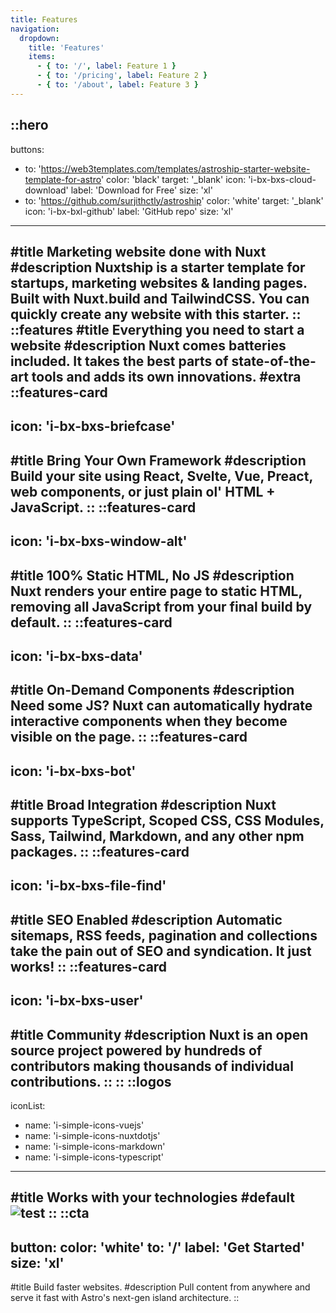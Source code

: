 ```yaml
---
title: Features
navigation:
  dropdown:
    title: 'Features'
    items:
      - { to: '/', label: Feature 1 }
      - { to: '/pricing', label: Feature 2 }
      - { to: '/about', label: Feature 3 }
---
```


::hero
---
buttons:
  - to: 'https://web3templates.com/templates/astroship-starter-website-template-for-astro'
    color: 'black'
    target: '_blank'
    icon: 'i-bx-bxs-cloud-download'
    label: 'Download for Free'
    size: 'xl'
  - to: 'https://github.com/surjithctly/astroship'
    color: 'white'
    target: '_blank'
    icon: 'i-bx-bxl-github'
    label: 'GitHub repo'
    size: 'xl'
---
#title
Marketing website done with Nuxt
#description
Nuxtship is a starter template for startups, marketing websites & landing pages.<br /> Built with Nuxt.build and TailwindCSS. You can quickly create any website with this starter.
::
::features
#title
Everything you need to start a website
#description
Nuxt comes batteries included. It takes the best parts of state-of-the-art tools and adds its own innovations.
#extra
  ::features-card
  ---
  icon: 'i-bx-bxs-briefcase'
  ---
  #title
  Bring Your Own Framework
  #description
  Build your site using React, Svelte, Vue, Preact, web components, or just plain ol' HTML + JavaScript.
  ::
  ::features-card
  ---
  icon: 'i-bx-bxs-window-alt'
  ---
  #title
  100% Static HTML, No JS
  #description
  Nuxt renders your entire page to static HTML, removing all JavaScript from your final build by default.
  ::
  ::features-card
  ---
  icon: 'i-bx-bxs-data'
  ---
  #title
  On-Demand Components
  #description
  Need some JS? Nuxt can automatically hydrate interactive components when they become visible on the page.
  ::
  ::features-card
  ---
  icon: 'i-bx-bxs-bot'
  ---
  #title
  Broad Integration
  #description
  Nuxt supports TypeScript, Scoped CSS, CSS Modules, Sass, Tailwind, Markdown, and any other npm packages.
  ::
  ::features-card
  ---
  icon: 'i-bx-bxs-file-find'
  ---
  #title
  SEO Enabled
  #description
  Automatic sitemaps, RSS feeds, pagination and collections take the pain out of SEO and syndication. It just works!
  ::
  ::features-card
  ---
  icon: 'i-bx-bxs-user'
  ---
  #title
  Community
  #description
  Nuxt is an open source project powered by hundreds of contributors making thousands of individual contributions.
  ::
::
::logos
---
iconList:
  - name: 'i-simple-icons-vuejs'
  - name: 'i-simple-icons-nuxtdotjs'
  - name: 'i-simple-icons-markdown'
  - name: 'i-simple-icons-typescript'
---
#title
Works with your technologies
#default
![test](/assets/hero.png)
::
::cta
---
button:
  color: 'white'
  to: '/'
  label: 'Get Started'
  size: 'xl'
---
#title
Build faster websites.
#description
Pull content from anywhere and serve it fast with Astro's next-gen island architecture.
::
